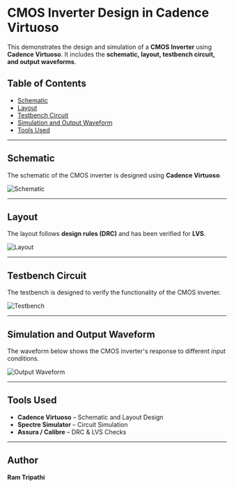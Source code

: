 # CMOS Inverter Design in Cadence Virtuoso  

This demonstrates the design and simulation of a **CMOS Inverter** using **Cadence Virtuoso**. It includes the **schematic, layout, testbench circuit, and output waveforms**.  

## Table of Contents  
- [Schematic](#schematic)  
- [Layout](#layout)  
- [Testbench Circuit](#testbench-circuit)  
- [Simulation and Output Waveform](#simulation-and-output-waveform)  
- [Tools Used](#tools-used)  

---

## Schematic  
The schematic of the CMOS inverter is designed using **Cadence Virtuoso**.  

![Schematic](images/inverter_schematic.png)  

---

## Layout  
The layout follows **design rules (DRC)** and has been verified for **LVS**.  

![Layout](images/inverter_layout.png)  

---

## Testbench Circuit  
The testbench is designed to verify the functionality of the CMOS inverter.  

![Testbench](images/inverter_testbench.png)  

---

## Simulation and Output Waveform  
The waveform below shows the CMOS inverter's response to different input conditions.  

![Output Waveform](images/inverter_waveform.png)  

---

## Tools Used  
- **Cadence Virtuoso** – Schematic and Layout Design  
- **Spectre Simulator** – Circuit Simulation  
- **Assura / Calibre** – DRC & LVS Checks  

---

## Author  
**Ram Tripathi**  